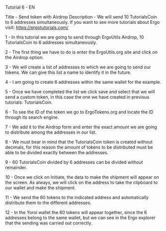 Tutorial 6 - EN

Title - Send token with Airdrop
Description - We will send 10 TutorialsCoin to 6 addresses simultaneously. If you want to see more tutorials about Ergo visit: https://ergotutorials.com/

1 - In this tutorial we are going to send through ErgoUtils Airdrop, 10 TutorialsCoin to 6 addresses simultaneously.

2 - The first thing we have to do is enter the ErgoUtils.org site and click on the Airdrop option.

3 - We will create a list of addresses to which we are going to send our tokens. We can give this list a name to identify it in the future.

4 - I am going to create 6 addresses within the same wallet for the example.

5 - Once we have completed the list we click save and select that we will send a custom token, in this case the one we have created in previous tutorials: TutorialsCoin.

6 - To see the ID of the token we go to ErgoTokens.org and locate the ID through its search engine.

7 - We add it to the Airdrop form and enter the exact amount we are going to distribute among the addresses in our list.

8 - We must bear in mind that the TutorialsCoin token is created without decimals, for this reason the amount of tokens to be distributed must be able to be divided exactly between the addresses.

9 - 60 TutorialsCoin divided by 6 addresses can be divided without remainder.

10 - Once we click on Initiate, the data to make the shipment will appear on the screen. As always, we will click on the address to take the clipboard to our wallet and make the shipment.

11 - We send the 60 tokens to the indicated address and automatically distribute them to the different addresses.

12 - In the Yoroi wallet the 60 tokens will appear together, since the 6 addresses belong to the same wallet, but we can see in the Ergo explorer that the sending was carried out correctly.

